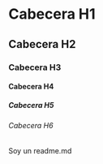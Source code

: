 # Cabecera H1
## Cabecera H2
### Cabecera H3
#### Cabecera H4
##### Cabecera H5
###### Cabecera H6

Soy un readme.md
